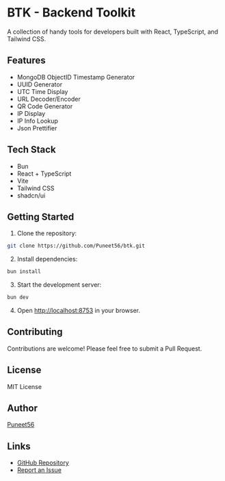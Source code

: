 # BTK - Backend Toolkit

A collection of handy tools for developers built with React, TypeScript, and Tailwind CSS.

## Features

- MongoDB ObjectID Timestamp Generator
- UUID Generator
- UTC Time Display
- URL Decoder/Encoder
- QR Code Generator
- IP Display
- IP Info Lookup
- Json Prettifier

## Tech Stack

- Bun
- React + TypeScript
- Vite
- Tailwind CSS
- shadcn/ui

## Getting Started

1. Clone the repository:
```bash
git clone https://github.com/Puneet56/btk.git
```

2. Install dependencies:
```bash
bun install
```

3. Start the development server:
```bash
bun dev
```

4. Open [http://localhost:8753](http://localhost:8753) in your browser.

## Contributing

Contributions are welcome! Please feel free to submit a Pull Request.

## License

MIT License

## Author

[Puneet56](https://github.com/Puneet56)

## Links

- [GitHub Repository](https://github.com/Puneet56/btk)
- [Report an Issue](https://github.com/Puneet56/btk/issues)
